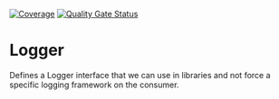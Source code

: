 [![Coverage](https://sonarcloud.io/api/project_badges/measure?project=flexbase-eng_logger&metric=coverage)](https://sonarcloud.io/summary/new_code?id=flexbase-eng_logger)
[![Quality Gate Status](https://sonarcloud.io/api/project_badges/measure?project=flexbase-eng_logger&metric=alert_status)](https://sonarcloud.io/summary/new_code?id=flexbase-eng_logger)

# Logger

Defines a Logger interface that we can use in libraries and not force a specific logging framework on the consumer.
